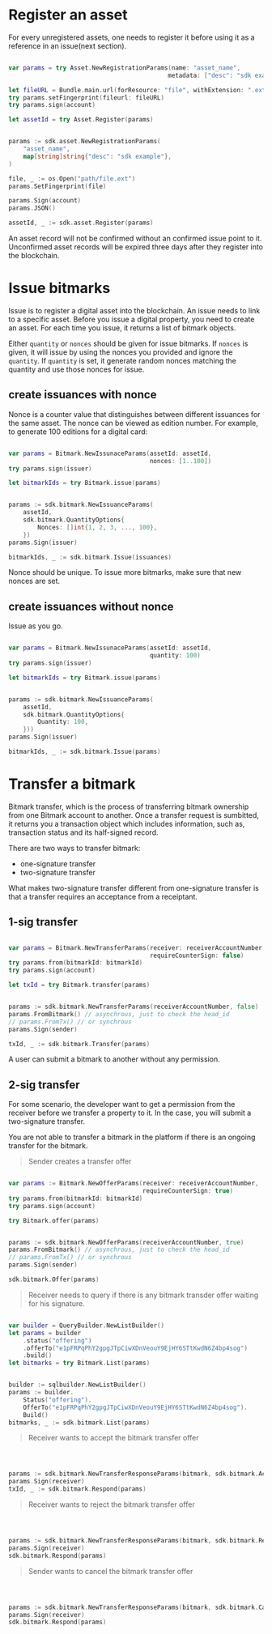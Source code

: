 # Register an asset

For every unregistered assets, one needs to register it before using it as a reference in an issue(next section).

```javascript
```

```swift
var params = try Asset.NewRegistrationParams(name: "asset_name", 
                                            metadata: ["desc": "sdk example"])

let fileURL = Bundle.main.url(forResource: "file", withExtension: ".ext")!
try params.setFingerprint(fileurl: fileURL)
try params.sign(account)

let assetId = try Asset.Register(params)
```

```java
```

```go
params := sdk.asset.NewRegistrationParams(
    "asset_name",
    map[string]string{"desc": "sdk example"},
)

file, _ := os.Open("path/file.ext")
params.SetFingerprint(file)

params.Sign(account)
params.JSON()

assetId, _ := sdk.asset.Register(params)
```

<aside class="notice">
An asset record will not be confirmed without an confirmed issue point to it. Unconfirmed asset records will be expired three days after they register into the blockchain.
</aside>

# Issue bitmarks

Issue is to register a digital asset into the blockchain. An issue needs to link to a specific asset. Before you issue a digital property, you need to create an asset. For each time you issue, it returns a list of bitmark objects.

Either `quantity` or `nonces` should be given for issue bitmarks.
If `nonces` is given, it will issue by using the nonces you provided and ignore the `quantity`.
If `quantity` is set, it generate random nonces matching the quantity and use those nonces for issue.

## create issuances with nonce

Nonce is a counter value that distinguishes between different issuances for the same asset. The nonce can be viewed as edition number. For example, to generate 100 editions for a digital card:

```javascript
```

```swift
var params = Bitmark.NewIssunaceParams(assetId: assetId, 
                                       nonces: [1..100])
try params.sign(issuer)

let bitmarkIds = try Bitmark.issue(params)
```

```java
```

```go
params := sdk.bitmark.NewIssuanceParams(
    assetId,
    sdk.bitmark.QuantityOptions{
        Nonces: []int{1, 2, 3, ..., 100},
    })
params.Sign(issuer)

bitmarkIds, _ := sdk.bitmark.Issue(issuances)
```

Nonce should be unique. To issue more bitmarks, make sure that new nonces are set.

## create issuances without nonce

Issue as you go.

```javascript
```

```swift
var params = Bitmark.NewIssunaceParams(assetId: assetId, 
                                       quantity: 100)
try params.sign(issuer)

let bitmarkIds = try Bitmark.issue(params)
```

```java
```

```go
params := sdk.bitmark.NewIssuanceParams(
    assetId,
    sdk.bitmark.QuantityOptions{
        Quantity: 100,
    }))
params.Sign(issuer)

bitmarkIds, _ := sdk.bitmark.Issue(params)
```

# Transfer a bitmark

Bitmark transfer, which is the process of transferring bitmark ownership from one Bitmark account to another. Once a transfer request is sumbitted, it returns you a transaction object which includes information, such as, transaction status and its half-signed record.

There are two ways to transfer bitmark:

- one-signature transfer
- two-signature transfer

What makes two-signature transfer different from one-signature transfer is that a transfer requires an acceptance from a receiptant.

## 1-sig transfer

```javascript
```

```swift
var params = Bitmark.NewTransferParams(receiver: receiverAccountNumber, 
                                       requireCounterSign: false)
try params.from(bitmarkId: bitmarkId)
try params.sign(account)

let txId = try Bitmark.transfer(params)
```

```java
```

```go
params := sdk.bitmark.NewTransferParams(receiverAccountNumber, false)
params.FromBitmark() // asynchrous, just to check the head_id
// params.FromTx() // or synchrous
params.Sign(sender)

txId, _ := sdk.bitmark.Transfer(params)
```

A user can submit a bitmark to another without any permission.

## 2-sig transfer

For some scenario, the developer want to get a permission from the receiver before we transfer a property to it. In the case, you will submit a two-signature transfer.

<aside class="notice">
You are not able to transfer a bitmark in the platform if there is an ongoing transfer for the bitmark.
</aside>

> Sender creates a transfer offer

```javascript
```

```swift
var params := Bitmark.NewOfferParams(receiver: receiverAccountNumber, 
                                     requireCounterSign: true)
try params.from(bitmarkId: bitmarkId)
try params.sign(account)

try Bitmark.offer(params)
```

```java
```

```go
params := sdk.bitmark.NewOfferParams(receiverAccountNumber, true)
params.FromBitmark() // asynchrous, just to check the head_id
// params.FromTx() // or synchrous
params.Sign(sender)

sdk.bitmark.Offer(params)
```

> Receiver needs to query if there is any bitmark transder offer waiting for his signature.

```javascript
```

```swift
var builder = QueryBuilder.NewListBuilder()
let params = builder
    .status("offering")
    .offerTo("e1pFRPqPhY2gpgJTpCiwXDnVeouY9EjHY6STtKwdN6Z4bp4sog")
    .build()
let bitmarks = try Bitmark.List(params)
```

```java
```

```go
builder := sqlbuilder.NewListBuilder()
params := builder.
    Status("offering").
    OfferTo("e1pFRPqPhY2gpgJTpCiwXDnVeouY9EjHY6STtKwdN6Z4bp4sog").
    Build()
bitmarks, _ := sdk.bitmark.List(params)
```

> Receiver wants to accept the bitmark transfer offer 

```javascript
```

```swift
```

```java
```

```go
params := sdk.bitmark.NewTransferResponseParams(bitmark, sdk.bitmark.Accpet)
params.Sign(receiver)
txId, _ := sdk.bitmark.Respond(params)
```

> Receiver wants to reject the bitmark transfer offer 

```javascript
```

```swift
```

```java
```

```go
params := sdk.bitmark.NewTransferResponseParams(bitmark, sdk.bitmark.Reject)
params.Sign(receiver)
sdk.bitmark.Respond(params)
```

> Sender wants to cancel the bitmark transfer offer

```javascript
```

```swift
```

```java
```

```go
params := sdk.bitmark.NewTransferResponseParams(bitmark, sdk.bitmark.Cancel)
params.Sign(receiver)
sdk.bitmark.Respond(params)
```
